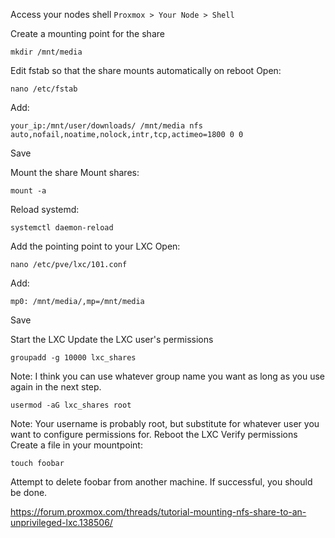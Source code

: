 Access your nodes shell
``Proxmox > Your Node > Shell``
    
Create a mounting point for the share

```
mkdir /mnt/media
```

Edit fstab so that the share mounts automatically on reboot
Open: 
        
```
nano /etc/fstab
```
Add: 
```
your_ip:/mnt/user/downloads/ /mnt/media nfs auto,nofail,noatime,nolock,intr,tcp,actimeo=1800 0 0
```
        
Save
    
Mount the share
Mount shares: 
        
```
mount -a
```
Reload systemd: 
```
systemctl daemon-reload
```
        
Add the pointing point to your LXC
Open:
```
nano /etc/pve/lxc/101.conf
```

Add: 

```
mp0: /mnt/media/,mp=/mnt/media
```

Save
    
Start the LXC
Update the LXC user's permissions

``groupadd -g 10000 lxc_shares``

Note: I think you can use whatever group name you want as long as you use again in the next step.

``usermod -aG lxc_shares root``

Note: Your username is probably root, but substitute for whatever user you want to configure permissions for.
Reboot the LXC
Verify permissions
Create a file in your mountpoint:

 ``touch foobar``

Attempt to delete foobar from another machine.
If successful, you should be done.

https://forum.proxmox.com/threads/tutorial-mounting-nfs-share-to-an-unprivileged-lxc.138506/